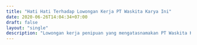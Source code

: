 ```yaml
---
title: "Hati Hati Terhadap Lowongan Kerja PT Waskita Karya Ini"
date: 2020-06-26T14:04:34+07:00
draft: false
layout: "single"
description: "Lowongan kerja penipuan yang mengatasnamakan PT Waskita Karya"
---
```


